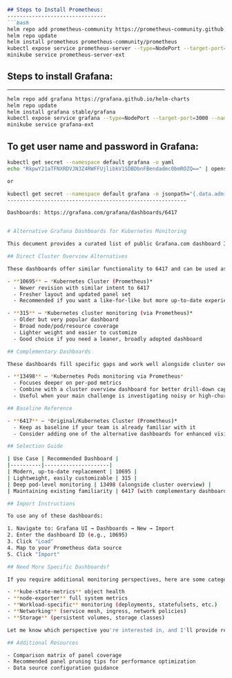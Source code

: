 ```markdown

## Steps to Install Prometheus:
--------------------------------
```bash
helm repo add prometheus-community https://prometheus-community.github.io/helm-charts
helm repo update
helm install prometheus prometheus-community/prometheus
kubectl expose service prometheus-server --type=NodePort --target-port=9090 --name=prometheus-server-ext
minikube service prometheus-server-ext
```

## Steps to install Grafana:
--------------------------
```bash
helm repo add grafana https://grafana.github.io/helm-charts
helm repo update
helm install grafana stable/grafana
kubectl expose service grafana --type=NodePort --target-port=3000 --name=grafana-ext
minikube service grafana-ext
```
## To get user name and password in Grafana:

```bash
kubectl get secret --namespace default grafana -o yaml
echo "RkpwY21aTFNXRDVJN3Z4RWFFUjlibkV1SDBDbnFBendadmc0bmROZQ==" | openssl base64 -d ; echo

or 

kubectl get secret --namespace default grafana -o jsonpath="{.data.admin-password}" | base64 --decode ; echo
----------------------------------------------------------

Dashboards: https://grafana.com/grafana/dashboards/6417


# Alternative Grafana Dashboards for Kubernetes Monitoring

This document provides a curated list of public Grafana.com dashboard IDs that serve as alternatives or complements to the classic "Kubernetes Cluster (Prometheus)" dashboard (ID 6417).

## Direct Cluster Overview Alternatives

These dashboards offer similar functionality to 6417 and can be used as drop-in replacements:

- **10695** – *Kubernetes Cluster (Prometheus)*
  - Newer revision with similar intent to 6417
  - Fresher layout and updated panel set
  - Recommended if you want a like-for-like but more up-to-date experience

- **315** – *Kubernetes cluster monitoring (via Prometheus)*
  - Older but very popular dashboard
  - Broad node/pod/resource coverage
  - Lighter weight and easier to customize
  - Good choice if you need a leaner, broadly adopted dashboard

## Complementary Dashboards

These dashboards fill specific gaps and work well alongside cluster overview dashboards:

- **13498** – *Kubernetes Pods monitoring via Prometheus*
  - Focuses deeper on per-pod metrics
  - Combine with a cluster overview dashboard for better drill-down capabilities
  - Useful when your main challenge is investigating noisy or high-churn pods

## Baseline Reference

- **6417** – *Original/Kubernetes Cluster (Prometheus)*
  - Keep as baseline if your team is already familiar with it
  - Consider adding one of the alternative dashboards for enhanced visibility

## Selection Guide

| Use Case | Recommended Dashboard |
|----------|---------------------|
| Modern, up-to-date replacement | 10695 |
| Lightweight, easily customizable | 315 |
| Deep pod-level monitoring | 13498 (alongside cluster overview) |
| Maintaining existing familiarity | 6417 (with complementary dashboards) |

## Import Instructions

To use any of these dashboards:

1. Navigate to: Grafana UI → Dashboards → New → Import
2. Enter the dashboard ID (e.g., 10695)
3. Click "Load"
4. Map to your Prometheus data source
5. Click "Import"

## Need More Specific Dashboards?

If you require additional monitoring perspectives, here are some categories I can help with:

- **kube-state-metrics** object health
- **node-exporter** full system metrics
- **Workload-specific** monitoring (deployments, statefulsets, etc.)
- **Networking** (service mesh, ingress, network policies)
- **Storage** (persistent volumes, storage classes)

Let me know which perspective you're interested in, and I'll provide relevant dashboard IDs.

## Additional Resources

- Comparison matrix of panel coverage
- Recommended panel pruning tips for performance optimization
- Data source configuration guidance

```